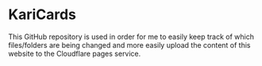 # KariCards

This GitHub repository is used in order for me to easily keep track of which files/folders are being changed and more easily upload the content of this website to the Cloudflare pages service.
